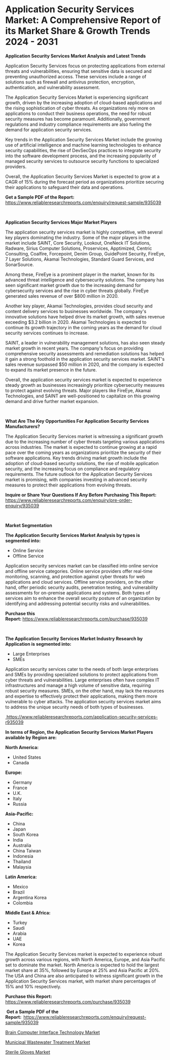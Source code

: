 <p><h1>Application Security Services Market: A Comprehensive Report of its Market Share & Growth Trends 2024 - 2031</h1></p><p><strong>Application Security Services Market Analysis and Latest Trends</strong></p>
<p><p>Application Security Services focus on protecting applications from external threats and vulnerabilities, ensuring that sensitive data is secured and preventing unauthorized access. These services include a range of solutions such as firewall and antivirus protection, encryption, authentication, and vulnerability assessment.</p><p>The Application Security Services Market is experiencing significant growth, driven by the increasing adoption of cloud-based applications and the rising sophistication of cyber threats. As organizations rely more on applications to conduct their business operations, the need for robust security measures has become paramount. Additionally, government regulations and industry compliance requirements are also fueling the demand for application security services.</p><p>Key trends in the Application Security Services Market include the growing use of artificial intelligence and machine learning technologies to enhance security capabilities, the rise of DevSecOps practices to integrate security into the software development process, and the increasing popularity of managed security services to outsource security functions to specialized providers.</p><p>Overall, the Application Security Services Market is expected to grow at a CAGR of 15% during the forecast period as organizations prioritize securing their applications to safeguard their data and operations.</p></p>
<p><strong>Get a Sample PDF of the Report:&nbsp;</strong> <a href="https://www.reliableresearchreports.com/enquiry/request-sample/935039">https://www.reliableresearchreports.com/enquiry/request-sample/935039</a></p>
<p>&nbsp;</p>
<p><strong>Application Security Services Major Market Players</strong></p>
<p><p>The application security services market is highly competitive, with several key players dominating the industry. Some of the major players in the market include SAINT, Core Security, Lookout, OneNeck IT Solutions, Radware, Sirius Computer Solutions, Proservices, Apptimized, Centric Consulting, Coalfire, Forcepoint, Denim Group, GuidePoint Security, FireEye, 7 Layer Solutions, Akamai Technologies, Standard Guard Services, and SonarSource.</p><p>Among these, FireEye is a prominent player in the market, known for its advanced threat intelligence and cybersecurity solutions. The company has seen significant market growth due to the increasing demand for cybersecurity services and the rise in cyber threats globally. FireEye generated sales revenue of over $800 million in 2020.</p><p>Another key player, Akamai Technologies, provides cloud security and content delivery services to businesses worldwide. The company's innovative solutions have helped drive its market growth, with sales revenue exceeding $3.2 billion in 2020. Akamai Technologies is expected to continue its growth trajectory in the coming years as the demand for cloud security services continues to increase.</p><p>SAINT, a leader in vulnerability management solutions, has also seen steady market growth in recent years. The company's focus on providing comprehensive security assessments and remediation solutions has helped it gain a strong foothold in the application security services market. SAINT's sales revenue surpassed $50 million in 2020, and the company is expected to expand its market presence in the future.</p><p>Overall, the application security services market is expected to experience steady growth as businesses increasingly prioritize cybersecurity measures to protect against evolving threats. Major players like FireEye, Akamai Technologies, and SAINT are well-positioned to capitalize on this growing demand and drive further market expansion.</p></p>
<p>&nbsp;</p>
<p><strong>What Are The Key Opportunities For Application Security Services Manufacturers?</strong></p>
<p><p>The Application Security Services market is witnessing a significant growth due to the increasing number of cyber threats targeting various applications across industries. The market is expected to continue growing at a rapid pace over the coming years as organizations prioritize the security of their software applications. Key trends driving market growth include the adoption of cloud-based security solutions, the rise of mobile application security, and the increasing focus on compliance and regulatory requirements. The future outlook for the Application Security Services market is promising, with companies investing in advanced security measures to protect their applications from evolving threats.</p></p>
<p><strong>Inquire or Share Your Questions If Any Before Purchasing This Report:</strong> <a href="https://www.reliableresearchreports.com/enquiry/pre-order-enquiry/935039">https://www.reliableresearchreports.com/enquiry/pre-order-enquiry/935039</a></p>
<p>&nbsp;</p>
<p><strong>Market Segmentation</strong></p>
<p><strong>The Application Security Services Market Analysis by types is segmented into:</strong></p>
<p><ul><li>Online Service</li><li>Offline Service</li></ul></p>
<p><p>Application security services market can be classified into online service and offline service categories. Online service providers offer real-time monitoring, scanning, and protection against cyber threats for web applications and cloud services. Offline service providers, on the other hand, offer periodic security audits, penetration testing, and vulnerability assessments for on-premise applications and systems. Both types of services aim to enhance the overall security posture of an organization by identifying and addressing potential security risks and vulnerabilities.</p></p>
<p><strong>Purchase this Report:&nbsp;</strong><a href="https://www.reliableresearchreports.com/purchase/935039">https://www.reliableresearchreports.com/purchase/935039</a></p>
<p>&nbsp;</p>
<p><strong>The Application Security Services Market Industry Research by Application is segmented into:</strong></p>
<p><ul><li>Large Enterprises</li><li>SMEs</li></ul></p>
<p><p>Application security services cater to the needs of both large enterprises and SMEs by providing specialized solutions to protect applications from cyber threats and vulnerabilities. Large enterprises often have complex IT infrastructures and manage a high volume of sensitive data, requiring robust security measures. SMEs, on the other hand, may lack the resources and expertise to effectively protect their applications, making them more vulnerable to cyber attacks. The application security services market aims to address the unique security needs of both types of businesses.</p></p>
<p><a href="https://www.reliableresearchreports.com/application-security-services-r935039">&nbsp;https://www.reliableresearchreports.com/application-security-services-r935039</a></p>
<p><strong>In terms of Region, the Application Security Services Market Players available by Region are:</strong></p>
<p>
    <p> <strong> North America: </strong>
        <ul>
            <li>United States</li>
            <li>Canada</li>
        </ul>
        </p> 
    <p> <strong> Europe: </strong>
        <ul>
            <li>Germany</li>
            <li>France</li>
            <li>U.K.</li>
            <li>Italy</li>
            <li>Russia</li>
        </ul>
        </p> 
    <p> <strong> Asia-Pacific: </strong>
        <ul>
            <li>China</li>
            <li>Japan</li>
            <li>South Korea</li>
            <li>India</li>
            <li>Australia</li>
            <li>China Taiwan</li>
            <li>Indonesia</li>
            <li>Thailand</li>
            <li>Malaysia</li>
        </ul>
        </p> 
    <p> <strong> Latin America: </strong>
        <ul>
            <li>Mexico</li>
            <li>Brazil</li>
            <li>Argentina Korea</li>
            <li>Colombia</li>
        </ul>
        </p> 
    <p> <strong> Middle East & Africa: </strong>
        <ul>
            <li>Turkey</li>
            <li>Saudi</li>
            <li>Arabia</li>
            <li>UAE</li>
            <li>Korea</li>
        </ul>
    </p>
    </p>
<p><p>The Application Security Services market is expected to experience robust growth across various regions, with North America, Europe, and Asia Pacific set to dominate the market. North America is expected to hold the largest market share at 35%, followed by Europe at 25% and Asia Pacific at 20%. The USA and China are also anticipated to witness significant growth in the Application Security Services market, with market share percentages of 15% and 10% respectively.</p></p>
<p><strong>Purchase this Report: </strong><a href="https://www.reliableresearchreports.com/purchase/935039">https://www.reliableresearchreports.com/purchase/935039</a></p>
<p>&nbsp;<strong>Get a Sample PDF of the Report:&nbsp;&nbsp;</strong><a href="https://www.reliableresearchreports.com/enquiry/request-sample/935039">https://www.reliableresearchreports.com/enquiry/request-sample/935039</a></p>
<p><strong></strong></p>
<p><p><a href="https://www.linkedin.com/pulse/brain-computer-interface-technology-market-competitive-skfle">Brain Computer Interface Technology Market</a></p><p><a href="https://www.linkedin.com/pulse/municipal-wastewater-treatment-market-analysis-its-cagr-segmentation-nopdc">Municipal Wastewater Treatment Market</a></p><p><a href="https://www.linkedin.com/pulse/sterile-gloves-market-research-report-its-history-forecast-s4clf">Sterile Gloves Market</a></p></p>